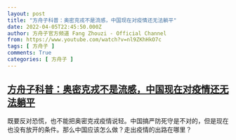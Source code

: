```yaml
---
layout: post
title: "方舟子科普：奥密克戎不是流感，中国现在对疫情还无法躺平"
date: 2022-04-05T22:45:50.000Z
author: 方舟子官方频道 Fang Zhouzi - Official Channel
from: https://www.youtube.com/watch?v=nl9ZKhHkO7c
tags: [ 方舟子 ]
comments: True
categories: [ 方舟子 ]
---
```

<!--1649198750000-->
[方舟子科普：奥密克戎不是流感，中国现在对疫情还无法躺平](https://www.youtube.com/watch?v=nl9ZKhHkO7c)
------

<div>
既要反对恐慌，也不能把奥密克戎疫情说轻。中国搞严防死守是不对的，但是现在也没有放开的条件。那么中国应该怎么做？走出疫情的出路在哪里？
</div>
